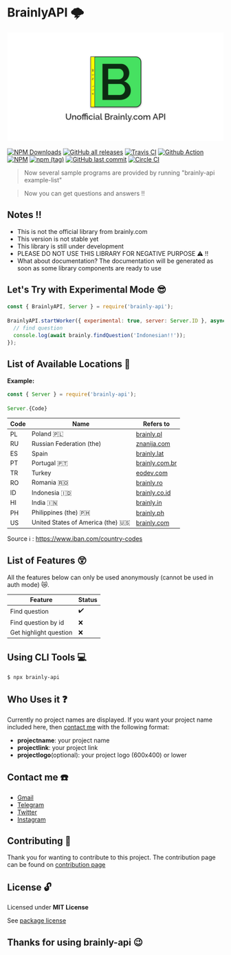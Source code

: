 # BrainlyAPI :cloud_with_lightning:

![brainly-api logo](https://raw.githubusercontent.com/dhanuprys/arts/master/brainly-api.jpg)

[![NPM Downloads](https://img.shields.io/npm/dm/brainly-api?logo=npm)](https://npmjs.com/package/brainly-api)
[![GitHub all releases](https://img.shields.io/github/downloads/dhanuprys/brainly-api/total?label=releases&logo=github)](https://github.com/dhanuprys/brainly-api)
[![Travis CI](https://travis-ci.com/dhanuprys/brainly-api.svg?branch=main)](https://www.travis-ci.com/github/dhanuprys/brainly-api)
[![Github Action](https://github.com/dhanuprys/brainly-api/workflows/test/badge.svg)](https://github.com/dhanuprys/brainly-api/actions)
[![NPM](https://img.shields.io/npm/l/brainly-api)](https://npmjs.com/package/brainly-api)
[![npm (tag)](https://img.shields.io/npm/v/brainly-api/latest?label=brainly-api&logo=npm)](https://npmjs.com/package/brainly-api)
[![GitHub last commit](https://img.shields.io/github/last-commit/dhanuprys/brainly-api?label=github%20last%20commit&logo=github)](https://github.com/dhanuprys/brainly-api)
[![Circle CI](https://circleci.com/gh/dhanuprys/brainly-api.svg?style=shield)](https://circleci.com/gh/dhanuprys/brainly-api)

> Now several sample programs are provided by running "brainly-api example-list"

> Now you can get questions and answers !!

## Notes :bangbang:
- This is not the official library from brainly.com
- This version is not stable yet
- This library is still under development
- PLEASE DO NOT USE THIS LIBRARY FOR NEGATIVE PURPOSE :warning: :bangbang:
- What about documentation? The documentation will be generated as soon as some library components are ready to use

## Let's Try with Experimental Mode :sunglasses:
```javascript
const { BrainlyAPI, Server } = require('brainly-api');

BrainlyAPI.startWorker({ experimental: true, server: Server.ID }, async brainly => {
  // find question
  console.log(await brainly.findQuestion('Indonesian!!'));
});
```
## List of Available Locations :round_pushpin:
**Example:**
```javascript
const { Server } = require('brainly-api');

Server.{Code}
```

Code | Name | Refers to 
---- | ----- | --------
PL | Poland :poland: | [brainly.pl](https://brainly.pl)
RU | Russian Federation (the) | [znanija.com](https://znanija.com)
ES | Spain | [brainly.lat](https://brainly.lat)
PT | Portugal :portugal: | [brainly.com.br](https://brainly.com.br)
TR | Turkey | [eodev.com](https://eodev.com)
RO | Romania :romania: | [brainly.ro](https://brainly.ro)
ID | Indonesia :indonesia: | [brainly.co.id](https://brainly.co.id)
HI | India :india: | [brainly.in](https://brainly.in)
PH | Philippines (the) :philippines: | [brainly.ph](https://brainly.ph)
US | United States of America (the) :us: | [brainly.com](https://brainly.com)

Source :information_source: : https://www.iban.com/country-codes

## List of Features :astonished:
All the features below can only be used anonymously (cannot be used in auth mode) :crying_cat_face:.

Feature | Status
------- | ------
Find question | :heavy_check_mark:
Find question by id | :x:
Get highlight question | :x:


## Using CLI Tools :computer:
```bash
$ npx brainly-api
```

## Who Uses it :question:
Currently no project names are displayed. If you want your project name included here, then [contact me](#contact-me-question) with the following format:
- **projectname**: your project name
- **projectlink**: your project link
- **projectlogo**(optional): your project logo (600x400) or lower

## Contact me :phone:
- <a href="mailto:dhanuprys@gmail.com">Gmail</a>
- [Telegram](https://t.me/dhanuprys)
- [Twitter](https://twitter.com/dhanuprys)
- [Instagram](https://instagram.com/dhanuprys)

## Contributing :pencil:
Thank you for wanting to contribute to this project. The contribution page can be found on
[contribution page](https://github.com/dhanuprys/brainly-api/blob/main/CONTRIBUTING.md)

## License :unlock:
Licensed under **MIT License**

See [package license](https://github.com/dhanuprys/brainly-api/blob/main/LICENSE)

## Thanks for using brainly-api :wink:
